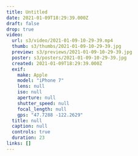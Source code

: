 ```yaml
---
title: Untitled
date: 2021-01-09T18:29:39.000Z
draft: false
drop: true
video:
  url: s3/video/2021-01-09-10-29-39.mp4
  thumb: s3/thumbs/2021-01-09-10-29-39.jpg
  preview: s3/previews/2021-01-09-10-29-39.jpg
  poster: s3/posters/2021-01-09-10-29-39.jpg
  created: 2021-01-09T18:29:39.000Z
  exif:
    make: Apple
    model: "iPhone 7"
    lens: null
    iso: null
    aperture: null
    shutter_speed: null
    focal_length: null
    gps: "47.7288 -122.2629"
  title: null
  caption: null
  controls: true
  duration: 23
links: []
---
```

